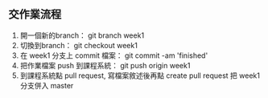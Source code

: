 ## 交作業流程
1. 開一個新的branch： git branch week1
2. 切換到branch： git checkout week1
3. 在 week1 分支上 commit 檔案： git commit -am 'finished'
4. 把作業檔案 push 到課程系統： git push origin week1
5. 到課程系統點 pull request, 寫檔案敘述後再點 create pull request 把 week1 分支併入 master

